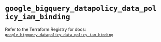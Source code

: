 # `google_bigquery_datapolicy_data_policy_iam_binding`

Refer to the Terraform Registry for docs: [`google_bigquery_datapolicy_data_policy_iam_binding`](https://registry.terraform.io/providers/hashicorp/google/5.27.0/docs/resources/bigquery_datapolicy_data_policy_iam_binding).
